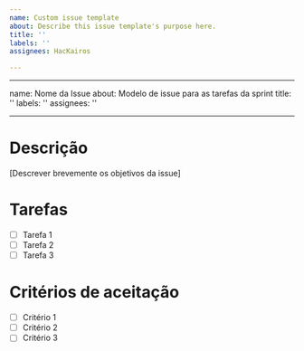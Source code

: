 ```yaml
---
name: Custom issue template
about: Describe this issue template's purpose here.
title: ''
labels: ''
assignees: HacKairos

---
```


---
name: Nome da Issue
about: Modelo de issue para as tarefas da sprint
title: ''
labels: ''
assignees: ''

---

# Descrição
[Descrever brevemente os objetivos da issue]

# Tarefas
- [ ] Tarefa 1
- [ ] Tarefa 2
- [ ] Tarefa 3

# Critérios de aceitação
- [ ] Critério 1
- [ ] Critério 2
- [ ] Critério 3
